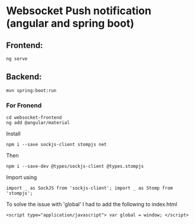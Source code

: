 # Websocket Push notification (angular and  spring boot)
## Frontend:

```` 
ng serve
```` 
## Backend:
```` 
mvn spring:boot:run
```` 

### For Fronend

```ng new websocket-frontend
cd websocket-frontend
ng add @angular/material
```` 


Install

```
npm i --save sockjs-client stompjs net
```` 
Then

```
npm i --save-dev @types/sockjs-client @types.stompjs
```` 
Import using

```
import _ as SockJS from 'sockjs-client'; import _ as Stomp from 'stompjs';
```` 

To solve the issue with 'global' I had to add the following to index.html


````
<script type="application/javascript"> var global = window; </script>
```` 


